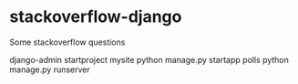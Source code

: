 # stackoverflow-django
Some stackoverflow questions

django-admin startproject mysite
python manage.py startapp polls
python manage.py runserver